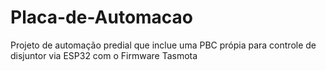 # Placa-de-Automacao
Projeto de automação predial que inclue uma PBC própia para controle de disjuntor via ESP32 com o Firmware Tasmota
